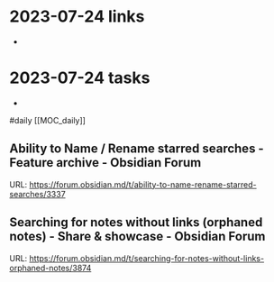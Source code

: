 
# 2023-07-24 links
- 
# 2023-07-24 tasks
- 

#daily 
[[MOC_daily]]
## Ability to Name / Rename starred searches - Feature archive - Obsidian Forum
URL: https://forum.obsidian.md/t/ability-to-name-rename-starred-searches/3337
## Searching for notes without links (orphaned notes) - Share & showcase - Obsidian Forum
URL: https://forum.obsidian.md/t/searching-for-notes-without-links-orphaned-notes/3874

